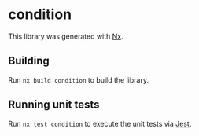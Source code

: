 # condition

This library was generated with [Nx](https://nx.dev).



## Building

Run `nx build condition` to build the library.





## Running unit tests

Run `nx test condition` to execute the unit tests via [Jest](https://jestjs.io).


